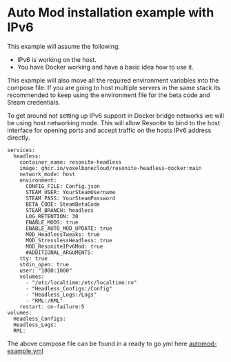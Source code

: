 # Auto Mod installation example with IPv6
This example will assume the following. 

- IPv6 is working on the host.
- You have Docker working and have a basic idea how to use it.

This example will also move all the required environment variables into the compose file. If you are going to host multiple servers in the same stack its recommended to keep using the environment file for the beta code and Steam credentials. 

To get around not setting up IPv6 support in Docker bridge networks we will be using host networking mode. This will allow Resonite to bind to the host interface for opening ports and accept traffic on the hosts IPv6 address directly.

```
services:
  headless:
    container_name: resonite-headless
    image: ghcr.io/voxelbonecloud/resonite-headless-docker:main 
    network_mode: host
    environment:
      CONFIG_FILE: Config.json
      STEAM_USER: YourSteamUsername
      STEAM_PASS: YourSteamPassword
      BETA_CODE: SteamBetaCode
      STEAM_BRANCH: headless
      LOG_RETENTION: 30
      ENABLE_MODS: true
      ENABLE_AUTO_MOD_UPDATE: true
      MOD_HeadlessTweaks: true
      MOD_StresslessHeadless: true
      MOD_ResoniteIPv6Mod: true
      #ADDITIONAL_ARGUMENTS:
    tty: true
    stdin_open: true
    user: "1000:1000"
    volumes:
      - "/etc/localtime:/etc/localtime:ro"
      - "Headless_Configs:/Config"
      - "Headless_Logs:/Logs"
      - "RML:/RML"
    restart: on-failure:5
volumes:
  Headless_Configs:
  Headless_Logs:
  RML:
```

The above compose file can be found in a ready to go yml here [automod-example.yml](automod-example.yml)
